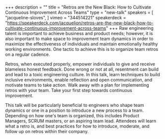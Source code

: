 +++
description = ""
title = "Retros are the New Black: How to Cultivate Continuous Improvement Across Teams"
type = "new-talk"
speakers = [
        "jacqueline-sloves",
]
vimeo = "344514221"
speakerdeck = "https://speakerdeck.com/jacquelion/retros-are-the-new-black-how-to-cultivate-continuous-improvement-across-teams"
+++
Raw engineering talent is important to achieve business and product needs; however, it is
also important to make space to improvement team dynamics in order to maximize the
effectiveness of individuals and maintain emotionally healthy working environments. One
tactic to achieve this is to organize team retros on a regular cadence.

Retros, when executed properly, empower individuals to give and receive blameless honest
feedback. Done wrong or not at all, resentment can build and lead to a toxic engineering
culture. In this talk, learn techniques to build inclusive environments, enable reflection
and open communication, and motivate teams to take action. Walk away with a plan for
implementing retros with your team. Take your first step towards continuous improvement.

This talk will be particularly beneficial to engineers who shape team dynamics or one in a
position to introduce a new process to a team. Depending on how one&#39;s team is organized,
this includes Product Managers, SCRUM masters, or an aspiring team lead. Attendees will
learn what a retro is, and best practices for how to introduce, moderate, and follow up on
retros within their company.